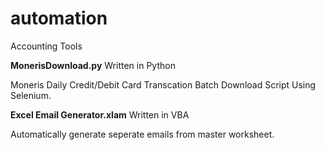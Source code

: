 # automation
Accounting Tools

**MonerisDownload.py**
Written in Python
<p>Moneris Daily Credit/Debit Card Transcation Batch Download Script Using Selenium.</p>

<p></p>

**Excel Email Generator.xlam**
Written in VBA
<p>Automatically generate seperate emails from master worksheet.</p>
